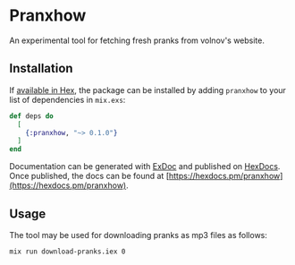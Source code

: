 # Pranxhow

An experimental tool for fetching fresh pranks from volnov's website.

## Installation

If [available in Hex](https://hex.pm/docs/publish), the package can be installed
by adding `pranxhow` to your list of dependencies in `mix.exs`:

```elixir
def deps do
  [
    {:pranxhow, "~> 0.1.0"}
  ]
end
```

Documentation can be generated with [ExDoc](https://github.com/elixir-lang/ex_doc)
and published on [HexDocs](https://hexdocs.pm). Once published, the docs can
be found at [https://hexdocs.pm/pranxhow](https://hexdocs.pm/pranxhow).

## Usage

The tool may be used for downloading pranks as mp3 files as follows:

```sh
mix run download-pranks.iex 0
```

